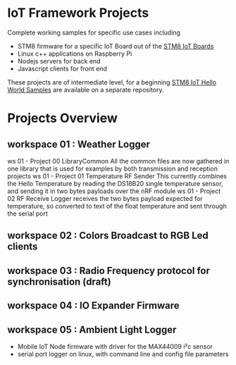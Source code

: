 # IoT Framework Projects

Complete working samples for specific use cases including
- STM8 firmware for a specific IoT Board out of the [STM8 IoT Boards](https://github.com/wassfila/STM8_IoT_Boards)
- Linux c++ applications on Raspberry Pi
- Nodejs servers for back end
- Javascript clients for front end

These projects are of intermediate level, for a beginning [STM8 IoT Hello World Samples](https://github.com/wassfila/STM8_IoT_HelloWorld) are available on a separate repository.

# Projects Overview
## workspace 01 : Weather Logger
ws 01 - Project 00 LibraryCommon	All the common files are now gathered in one library that is used for examples by both transmission and reception projects
ws 01 - Project 01 Temperature RF Sender	This currently combines the Hello Temperature by reading the DS18B20 single temperature sensor, and sending it in two bytes payloads over the nRF module
ws 01 - Project 02 RF Receive Logger	receives the two bytes payload expected for temperature, so converted to text of the float temperature and sent through the serial port
## workspace 02 : Colors Broadcast to RGB Led clients
## workspace 03 : Radio Frequency protocol for synchronisation (draft)
## workspace 04 : IO Expander Firmware
## workspace 05 : Ambient Light Logger
 - Mobile IoT Node firmware with driver for the MAX44009 i²c sensor
 - serial port logger on linux, with command line and config file parameters

